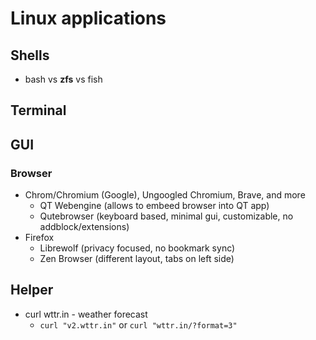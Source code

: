 # Linux applications
## Shells
- bash vs **zfs** vs fish


## Terminal


## GUI
### Browser
- Chrom/Chromium (Google), Ungoogled Chromium, Brave, and more
	- QT Webengine (allows to embeed browser into QT app)
	- Qutebrowser (keyboard based, minimal gui, customizable, no addblock/extensions)
- Firefox
	- Librewolf (privacy focused, no bookmark sync)
	- Zen Browser (different layout, tabs on left side)


## Helper
- curl wttr.in - weather forecast
	- `curl "v2.wttr.in"` or `curl "wttr.in/?format=3"`

